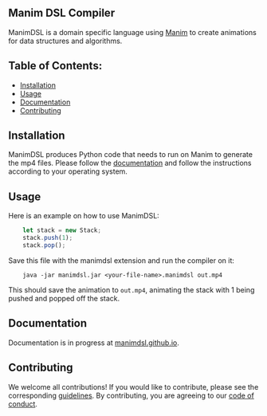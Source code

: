 ## Manim DSL Compiler

ManimDSL is a domain specific language using [Manim](https://github.com/3b1b/manim) to create animations for
data structures and algorithms.

## Table of Contents:
- [Installation](#installation)
- [Usage](#usage)
- [Documentation](#documentation)
- [Contributing](#contributing)

## Installation

ManimDSL produces Python code that needs to run on Manim to generate the mp4 files. Please  follow the
[documentation](https://manimce.readthedocs.io/en/latest/installation.html)
and follow the instructions according to your operating system.

## Usage

Here is an example on how to use ManimDSL:

```js
    let stack = new Stack;
    stack.push(1);
    stack.pop();
```

Save this file with the manimdsl extension and run the compiler on it:

```
    java -jar manimdsl.jar <your-file-name>.manimdsl out.mp4
```

This should save the animation to `out.mp4`, animating the stack with 1 being pushed and popped off the stack.


## Documentation
Documentation is in progress at [manimdsl.github.io](https://manimdsl.github.io/).

## Contributing
We welcome all contributions! If you would like to contribute, please see the corresponding [guidelines][contributing]. By contributing, you are agreeing to our [code of conduct][code-of-conduct].

[contributing]: https://github.com/ManimDSL/ManimDSLCompiler/blob/master/CONTRIBUTING.md
[code-of-conduct]: https://github.com/ManimDSL/ManimDSLCompiler/blob/master/CODE_OF_CONDUCT.md
